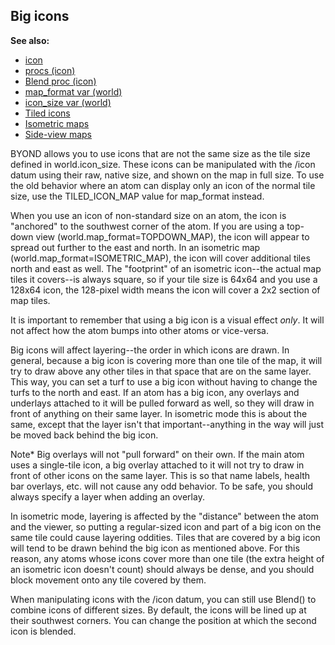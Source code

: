 ## Big icons
**See also:**
*   [icon](/icon)
*   [procs (icon)](/icon/proc)
*   [Blend proc (icon)](/icon/proc/Blend)
*   [map_format var (world)](/world/var/map_format)
*   [icon_size var (world)](/world/var/icon_size)
*   [Tiled icons](/%7Bnotes%7D/tiled-icons)
*   [Isometric maps](/%7Bnotes%7D/isometric)
*   [Side-view maps](/%7Bnotes%7D/side)


BYOND allows you to use icons that are not the same size as the
tile size defined in world.icon_size. These icons can be manipulated
with the /icon datum using their raw, native size, and shown on the map
in full size. To use the old behavior where an atom can display only an
icon of the normal tile size, use the TILED_ICON_MAP value for
map_format instead. 

When you use an icon of non-standard size
on an atom, the icon is \"anchored\" to the southwest corner of the
atom. If you are using a top-down view (world.map_format=TOPDOWN_MAP),
the icon will appear to spread out further to the east and north. In an
isometric map (world.map_format=ISOMETRIC_MAP), the icon will cover
additional tiles north and east as well. The \"footprint\" of an
isometric icon\--the actual map tiles it covers\--is always square, so
if your tile size is 64x64 and you use a 128x64 icon, the 128-pixel
width means the icon will cover a 2x2 section of map tiles. 

It
is important to remember that using a big icon is a visual effect
*only*. It will not affect how the atom bumps into other atoms or
vice-versa. 

Big icons will affect layering\--the order in which
icons are drawn. In general, because a big icon is covering more than
one tile of the map, it will try to draw above any other tiles in that
space that are on the same layer. This way, you can set a turf to use a
big icon without having to change the turfs to the north and east. If an
atom has a big icon, any overlays and underlays attached to it will be
pulled forward as well, so they will draw in front of anything on their
same layer. In isometric mode this is about the same, except that the
layer isn\'t that important\--anything in the way will just be moved
back behind the big icon. 

Note* Big overlays will not \"pull
forward\" on their own. If the main atom uses a single-tile icon, a big
overlay attached to it will not try to draw in front of other icons on
the same layer. This is so that name labels, health bar overlays, etc.
will not cause any odd behavior. To be safe, you should always specify a
layer when adding an overlay. 

In isometric mode, layering is
affected by the \"distance\" between the atom and the viewer, so putting
a regular-sized icon and part of a big icon on the same tile could cause
layering oddities. Tiles that are covered by a big icon will tend to be
drawn behind the big icon as mentioned above. For this reason, any atoms
whose icons cover more than one tile (the extra height of an isometric
icon doesn\'t count) should always be dense, and you should block
movement onto any tile covered by them. 

When manipulating icons
with the /icon datum, you can still use Blend() to combine icons of
different sizes. By default, the icons will be lined up at their
southwest corners. You can change the position at which the second icon
is blended.